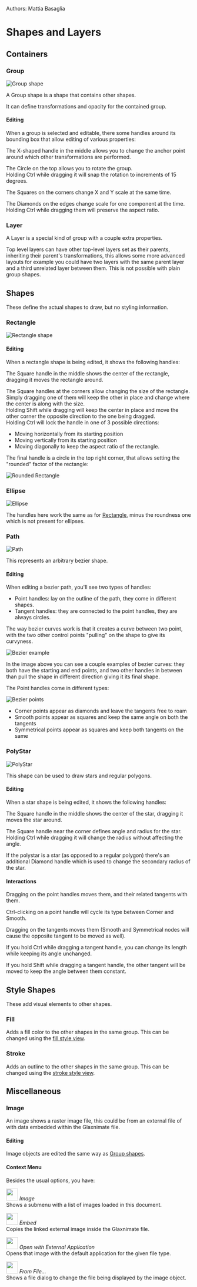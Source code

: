 Authors: Mattia Basaglia

# Shapes and Layers

## Containers

### Group

![Group shape](/img/screenshots/shapes/group.png)

A Group shape is a shape that contains other shapes.

It can define transformations and opacity for the contained group.

#### Editing

When a group is selected and editable, there some handles around its bounding box
that allow editing of various properties:

The X-shaped handle in the middle allows you to change the anchor point around
which other transformations are performed.

The Circle on the top allows you to rotate the group.<br/>
Holding Ctrl while dragging it will snap the rotation to increments of 15 degrees.

The Squares on the corners change X and Y scale at the same time.

The Diamonds on the edges change scale for one component at the time.<br/>
Holding Ctrl while dragging them will preserve the aspect ratio.

### Layer

A Layer is a special kind of group with a couple extra properties.

Top level layers can have other top-level layers set as their parents,
inheriting their parent's transformations, this allows some more advanced layouts
for example you could have two layers with the same parent layer and a third unrelated layer
between them. This is not possible with plain group shapes.


## Shapes

These define the actual shapes to draw, but no styling information.

### Rectangle

![Rectangle shape](/img/screenshots/shapes/rect.png)

#### Editing

When a rectangle shape is being edited, it shows the following handles:

The Square handle in the middle shows the center of the rectangle, dragging it moves
the rectangle around.

The Square handles at the corners allow changing the size of the rectangle.<br/>
Simply dragging one of them will keep the other in place and change where the center is
along with the size.<br/>
Holding Shift while dragging will keep the center in place and move the other corner
the opposite direction to the one being dragged.<br/>
Holding Ctrl will lock the handle in one of 3 possible directions:

* Moving horizontally from its starting position
* Moving vertically from its starting position
* Moving diagonally to keep the aspect ratio of the rectangle.

The final handle is a circle in the top right corner, that allows setting the "rounded"
factor of the rectangle:

![Rounded Rectangle](/img/screenshots/shapes/rect_rounded.png)


### Ellipse

![Ellipse](/img/screenshots/shapes/ellipse.png)

The handles here work the same as for [Rectangle](#rectangle),
minus the roundness one which is not present for ellipses.

### Path

![Path](/img/screenshots/shapes/path.png)

This represents an arbitrary bezier shape.

#### Editing

When editing a bezier path, you'll see two types of handles:

* Point handles: lay on the outline of the path, they come in different shapes.
* Tangent handles: they are connected to the point handles, they are always circles.

The way bezier curves work is that it creates a curve between two point, with
the two other control points "pulling" on the shape to give its curvyness.

![Bezier example](/img/screenshots/shapes/bezier.png)

In the image above you can see a couple examples of bezier curves:
they both have the starting and end points, and two other handles in between
than pull the shape in different direction giving it its final shape.

The Point handles come in different types:

![Bezier points](/img/screenshots/shapes/bezier-points.png)

* Corner points appear as diamonds and leave the tangents free to roam
* Smooth points appear as squares and keep the same angle on both the tangents
* Symmetrical points appear as squares and keep both tangents on the same

### PolyStar

![PolyStar](/img/screenshots/shapes/star.png)

This shape can be used to draw stars and regular polygons.

#### Editing

When a star shape is being edited, it shows the following handles:

The Square handle in the middle shows the center of the star, dragging it moves
the star around.

The Square handle near the corner defines angle and radius for the star.
Holding Ctrl while dragging it will change the radius without affecting the angle.

If the polystar is a star (as opposed to a regular polygon) there's an additional
Diamond handle which is used to change the secondary radius of the star.

#### Interactions

Dragging on the point handles moves them, and their related tangents with them.

Ctrl-clicking on a point handle will cycle its type between Corner and Smooth.

Dragging on the tangents moves them (Smooth and Symmetrical nodes will cause the opposite
tangent to be moved as well).

If you hold Ctrl while dragging a tangent handle, you can change its length
while keeping its angle unchanged.

If you hold Shift while dragging a tangent handle, the other tangent will be moved
to keep the angle between them constant.

## Style Shapes

These add visual elements to other shapes.

### Fill

Adds a fill color to the other shapes in the same group.
This can be changed using the [fill style view](ui/docks.md#fill).

### Stroke

Adds an outline to the other shapes in the same group.
This can be changed using the [stroke style view](ui/docks.md#stroke).

## Miscellaneous

### Image

An image shows a raster image file, this could be from an external file of with data
embedded within the Glaxnimate file.

#### Editing

Image objects are edited the same way as [Group shapes](#group).

#### Context Menu

Besides the usual options, you have:

<img src="/img/ui/icons/folder-pictures.svg" width="32" /> *Image*<br/>
Shows a submenu with a list of images loaded in this document.

<img src="/img/ui/icons/mail-attachment-symbolic.svg" width="32" /> *Embed*<br/>
Copies the linked external image inside the Glaxnimate file.

<img src="/img/ui/icons/editimage.svg" width="32" /> *Open with External Application*<br/>
Opens that image with the default application for the given file type.

<img src="/img/ui/icons/document-open.svg" width="32" /> *From File...*<br/>
Shows a file dialog to change the file being displayed by the image object.
